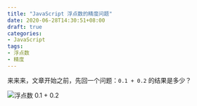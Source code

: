 ```yaml
---
title: "JavaScript 浮点数的精度问题"
date: 2020-06-28T14:30:51+08:00
draft: true
categories:
- JavaScript
tags:
- 浮点数
- 精度
---
```

来来来，文章开始之前，先回一个问题：`0.1 + 0.2` 的结果是多少？

![浮点数 0.1 + 0.2](http://101.201.57.17/wp-content/uploads/2020/04/%E6%B5%AE%E7%82%B9%E6%95%B00.10.2.png "浮点数 0.1 + 0.2")